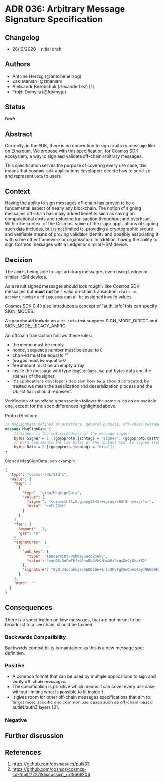 # ADR 036: Arbitrary Message Signature Specification

## Changelog

- 28/10/2020 - Initial draft

## Authors
- Antoine Herzog (@antoineherzog)
- Zaki Manian (@zmanian)
- Aleksandr Bezobchuk (alexanderbez) [1]
- Frojdi Dymylja (@fdymylja)

## Status

Draft

## Abstract

Currently, in the SDK, there is no convention to sign arbitrary message like on Ethereum. We propose with this specification, for Cosmos SDK ecosystem, a way to sign and validate off-chain arbitrary messages.

This specification serves the purpose of covering every use case, this means that cosmos-sdk applications developers decide how to serialize and represent `Data` to users. 
## Context

Having the ability to sign messages off-chain has proven to be a fundamental aspect of nearly any blockchain. The notion of signing messages off-chain has many added benefits such as saving on computational costs and reducing transaction throughput and overhead. Within the context of the Cosmos, some of the major applications of signing such data includes, but is not limited to, providing a cryptographic secure and verifiable means of proving validator identity and possibly associating it with some other framework or organization. In addition, having the ability to sign Cosmos messages with a Ledger or similar HSM device.


## Decision

The aim is being able to sign arbitrary messages, even using Ledger or similar HSM devices.

As a result signed messages should look roughly like Cosmos SDK messages but **must not** be a valid on-chain transaction. `chain-id`, `account_number` and `sequence` can all be assigned invalid values.

Cosmos SDK 0.40 also introduces a concept of “auth_info” this can specify SIGN_MODES.

A spec should include an `auth_info` that supports SIGN_MODE_DIRECT and SIGN_MODE_LEGACY_AMINO.

An offchain transaction follows these rules:

- the memo must be empty
- nonce, sequence number must be equal to 0
- chain-id must be equal to “”
- fee gas must be equal to 0
- fee amount must be an empty array
- inside the message with type `MsgSignData`, we put *bytes* data and the `address` of the signer.
- it's applications developers decision how `Data` should be treated, by treated we mean the serialization and deserialization process and the Object `Data` should represent. 

Verification of an offchain transaction follows the same rules as an onchain one, except for the spec differences highlighted above.

Proto definition:
```proto
// MsgSignData defines an arbitrary, general-purpose, off-chain message
message MsgSignData {
    // Signer is the sdk.AccAddress of the message signer
    bytes Signer = 1 [(gogoproto.jsontag) = "signer", (gogoproto.casttype) = "github.com/cosmos/cosmos-sdk/types.AccAddress"];
    // Data represents the raw bytes of the content that is signed (text, json, etc)
    bytes Data = 2 [(gogoproto.jsontag) = "data"];
}
```
Signed MsgSignData json example:
```json
{
  "type": "cosmos-sdk/StdTx",
  "value": {
    "msg": [
      {
        "type": "sign/MsgSignData",
        "value": {
          "signer": "cosmos1hftz5ugqmpg9243xeegsqqav62f8hnywsjr4xr",
          "data": "cmFuZG9t"
        }
      }
    ],
    "fee": {
      "amount": [],
      "gas": "0"
    },
    "signatures": [
      {
        "pub_key": {
          "type": "tendermint/PubKeySecp256k1",
          "value": "AqnDSiRoFmTPfq97xxEb2VkQ/Hm28cPsqsZm9jEVsYK9"
        },
        "signature": "8y8i34qJakkjse9pOD2De+dnlc4KvFgh0wQpes4eydN66D9kv7cmCEouRrkka9tlW9cAkIL52ErB+6ye7X5aEg=="
      }
    ],
    "memo": ""
  }
}
```

## Consequences

There is a specification on how messages, that are not meant to be broadcast to a live chain, should be formed. 

### Backwards Compatibility

Backwards compatibility is maintained as this is a new message spec definition.

### Positive

- A common format that can be used by multiple applications to sign and verify off-chain messages.
- The specification is primitive which means it can cover every use case without limiting what is possible to fit inside it.
- It gives room for other off-chain messages specifications that aim to target more specific and common use cases such as off-chain-based authN/authZ layers [2].

### Negative

## Further discussion

## References

1. https://github.com/cosmos/ics/pull/33
2. https://github.com/cosmos/cosmos-sdk/pull/7727#discussion_r515668204

